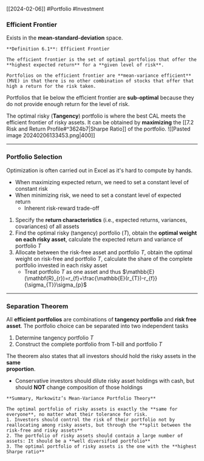 [[2024-02-06]] #Portfolio #Investment 

### Efficient Frontier 
Exists in the **mean-standard-deviation** space.

```ad-important
**Definition 6.1**: Efficient Frontier 

The efficient frontier is the set of optimal portfolios that offer the **highest expected return** for a **given level of risk**.

Portfolios on the efficient frontier are **mean-variance efficient** (MVE) in that there is no other combination of stocks that offer that high a return for the risk taken.
```

Portfolios that lie below the efficient frontier are **sub-optimal** because they do not provide enough return for the level of risk.

The optimal risky (**Tangency**) portfolio is where the best CAL meets the efficient frontier of risky assets. It can be obtained by **maximizing** the [[7.2 Risk and Return Profile#^3624b7|Sharpe Ratio]] of the portfolio.
![[Pasted image 20240206133453.png|400]]

---
### Portfolio Selection
Optimization is often carried out in Excel as it's hard to compute by hands.
- When maximizing expected return, we need to set a constant level of constant risk
- When minimizing risk, we need to set a constant level of expected return
	- Inherent risk-reward trade-off

1. Specify the **return characteristics** (i.e., expected returns, variances, covariances) of all assets
2. Find the optimal risky (tangency) portfolio ($T$), obtain the **optimal weight on each risky asset**, calculate the expected return and variance of portfolio $T$  
3. Allocate between the risk-free asset and portfolio $T$, obtain the optimal weight on risk-free and portfolio $T$, calculate the share of the complete portfolio invested in each risky asset
	- Treat portfolio $T$ as one asset and thus $\mathbb{E}(\mathbf{R}_{r})=r_{f}+\frac{\mathbb{E}(r_{T})-r_{f}}{\sigma_{T}}\sigma_{p}$
---
### Separation Theorem 
All **efficient portfolios** are combinations of **tangency portfolio** and **risk free asset**. The portfolio choice can be separated into two independent tasks
1. Determine tangency portfolio $T$
2. Construct the complete portfolio from T-bill and portfolio $T$

The theorem also states that all investors should hold the risky assets in the **same**  
**proportion**.
- Conservative investors should dilute risky asset holdings with cash, but should **NOT** change composition of those holdings

```ad-summary
**Summary, Markowitz’s Mean-Variance Portfolio Theory**

The optimal portfolio of risky assets is exactly the **same for everyone**, no matter what their tolerance for risk.
1. Investors should control the risk of their portfolio not by reallocating among risky assets, but through the **split between the risk-free and risky assets**
2. The portfolio of risky assets should contain a large number of assets: It should be a **well diversified portfolio**
3. The optimal portfolio of risky assets is the one with the **highest Sharpe ratio**
```

